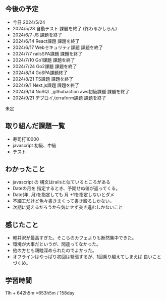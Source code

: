## 今後の予定
- 今日 2024/5/24
- 2024/5/28 自動テスト 課題を終了 (終わるかしらん)
- 2024/6/7 JS 課題を終了
- 2024/6/14 React課題 課題を終了
- 2024/6/17 Webセキュリティ課題 課題を終了
- 2024/7/7 railsSPA課題 課題を終了
- 2024/7/10 Go1課題 課題を終了
- 2024/7/24 Go2課題 課題を終了
- 2024/8/14 GoSPA課題終了
- 2024/8/21 TS課題 課題を終了
- 2024/9/1 Next.js課題 課題を終了
- 2024/9/14 NoSQL ,githubaction aws初級課題 課題を終了
- 2024/9/21 デプロイ,terraform課題 課題を終了

未定

## 取り組んだ課題一覧
- 寿司打10000
- javascript 初級、中級
- テスト
## わかったこと
- javascript の 構文はrailsと似ているところがある
- Dateの月を 指定するとき、予期せぬ値が返ってくる。
- Date(年, 月)を指定しても 月 +1を指定しないとダメ
- 不細工だけど色々書きまくって書き殴るしかない。
- 次期に覚えるだろうから気にせず突き進むしかないこと
## 感じたこと
- 軽井沢が最高すぎた。そこらのカフェよりも断然集中できた。
- 環境が大事だというが、間違ってなかった。
- 他の方とも親睦深められたのでよかった。
- オフラインはやっぱり初回は緊張するが、1回乗り越えてしまえば
良いことづくめ。
## 学習時間
11h + 642h5m
=653h5m  / 158day